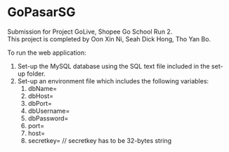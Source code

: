 # GoPasarSG
Submission for Project GoLive, Shopee Go School Run 2.\
This project is completed by Oon Xin Ni, Seah Dick Hong, Tho Yan Bo.

To run the web application:
1. Set-up the MySQL database using the SQL text file included in the set-up folder.
2. Set-up an environment file which includes the following variables:
    1. dbName=
    2. dbHost=
    3. dbPort=
    4. dbUsername=
    5. dbPassword=
    6. port=
    7. host=
    8. secretkey= // secretkey has to be 32-bytes string
